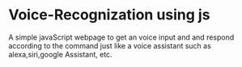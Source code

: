 # Voice-Recognization using js

 A simple javaScript webpage to get an voice input and and respond according to the command just like a voice assistant such as alexa,siri,google Assistant, etc.
